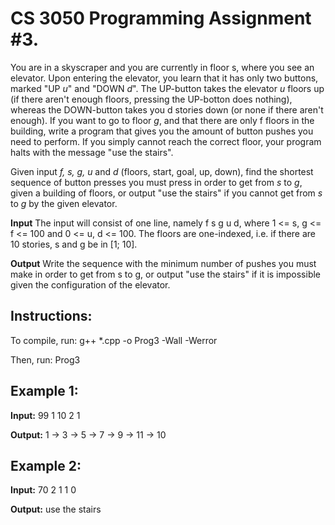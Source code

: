 # CS 3050 Programming Assignment #3.		

You are in a skyscraper and you are currently in floor s, where you see an elevator. Upon entering the elevator, you learn that it has only two buttons, marked "UP *u*" and "DOWN *d*". The UP-button takes the elevator *u* floors up (if there aren't enough floors, pressing the UP-botton does nothing), whereas the DOWN-button takes you d stories down (or none if there aren't enough). If you want to go to floor *g*, and that there are only f floors in the building, write a program that gives you the amount of button pushes you need to perform. If you simply cannot reach the correct floor, your program halts with the message "use the stairs".

Given input *f, s, g, u* and *d* (floors, start, goal, up, down), find the shortest sequence of button presses you must press in order to get from *s* to *g*, given a building of floors, or output "use the stairs" if you cannot get from *s* to *g* by the given elevator.

**Input**
The input will consist of one line, namely f s g u d, where 1 <= s, g <= f <= 100 and 0 <= u, d <= 100. The floors are one-indexed, i.e. if there are 10 stories, s and g be in [1; 10].

**Output**
Write the sequence with the minimum number of pushes you must make in order to get from s to g, or output "use the stairs" if it is impossible given the configuration of the elevator.

## Instructions:
To compile, run:
g++ *.cpp -o Prog3 -Wall -Werror

Then, run:
Prog3

## Example 1:
**Input:**
99 1 10 2 1

**Output:**
1 -> 3 -> 5 -> 7 -> 9 -> 11 -> 10


## Example 2:

**Input:**
70 2 1 1 0 

**Output:**
use the stairs
